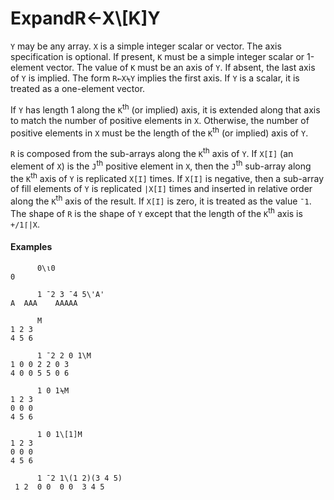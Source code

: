 




<h1 class="heading"><span class="name">Expand</span><span class="command">R←X\[K]Y</span></h1>

`Y` may be any array.  `X` is a simple integer scalar or vector.  The axis specification is optional.  If present, `K` must be a simple integer scalar or 1-element vector.  The value of `K` must be an axis of `Y`.  If absent, the last axis of `Y` is implied.  The form `R←X⍀Y` implies the first axis.  If `Y` is a scalar, it is treated as a one-element vector.


If `Y` has length 1 along the `K`<sup>th</sup> (or implied) axis, it is extended along that axis to match the number of positive elements in `X`. Otherwise, the number of positive elements in `X` must be the length of the `K`<sup>th</sup> (or implied) axis of `Y`.


`R` is composed from the sub-arrays along the `K`<sup>th</sup> axis of `Y`. If `X[I]` (an element of `X`) is the `J`<sup>th</sup> positive element in `X`, then the `J`<sup>th</sup> sub-array along the `K`<sup>th</sup> axis of `Y` is replicated `X[I]` times. If `X[I]` is negative, then a sub-array of fill elements of `Y` is replicated `|X[I]` times and inserted in relative order along the `K`<sup>th</sup> axis of the result. If `X[I]` is zero, it is treated as the value `¯1`. The shape of `R` is the shape of `Y` except that the length of the `K`<sup>th</sup> axis is `+/1⌈|X`.


#### Examples
```apl
      0\⍳0
0
 
      1 ¯2 3 ¯4 5\'A'
A  AAA    AAAAA
 
      M
1 2 3
4 5 6
 
      1 ¯2 2 0 1\M
1 0 0 2 2 0 3
4 0 0 5 5 0 6
 
      1 0 1⍀M
1 2 3
0 0 0
4 5 6
 
      1 0 1\[1]M
1 2 3
0 0 0
4 5 6
 
      1 ¯2 1\(1 2)(3 4 5)
 1 2  0 0  0 0  3 4 5
```


